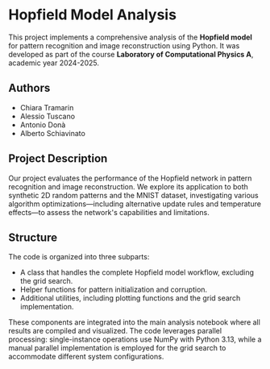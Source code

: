 # Hopfield Model Analysis

This project implements a comprehensive analysis of the **Hopfield model** for pattern recognition and image reconstruction using Python. It was developed as part of the course **Laboratory of Computational Physics A**, academic year 2024-2025.

## Authors
- Chiara Tramarin   
- Alessio Tuscano  
- Antonio Donà 
- Alberto Schiavinato  

## Project Description
Our project evaluates the performance of the Hopfield network in pattern recognition and image reconstruction. We explore its application to both synthetic 2D random patterns and the MNIST dataset, investigating various algorithm optimizations—including alternative update rules and temperature effects—to assess the network's capabilities and limitations.

## Structure
The code is organized into three subparts:
- A class that handles the complete Hopfield model workflow, excluding the grid search.
- Helper functions for pattern initialization and corruption.
- Additional utilities, including plotting functions and the grid search implementation.

These components are integrated into the main analysis notebook where all results are compiled and visualized. The code leverages parallel processing: single-instance operations use NumPy with Python 3.13, while a manual parallel implementation is employed for the grid search to accommodate different system configurations.
